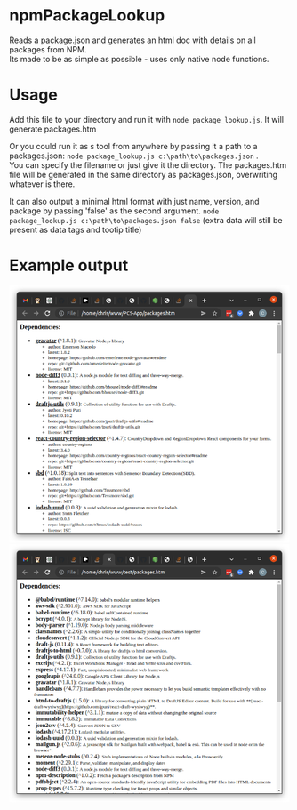 # npmPackageLookup
Reads a package.json and generates an html doc with details on all packages from NPM.  
Its made to be as simple as possible - uses only native node functions.

# Usage 
Add this file to your directory and run it with `node package_lookup.js`.  It will generate packages.htm  
  
Or you could run it as s tool from anywhere by passing it a path to a packages.json:
`node package_lookup.js c:\path\to\packages.json` .  
You can specify the filename or just give it the directory.
The packages.htm file will be generated in the same directory as packages.json, overwriting whatever is there.

It can also output a minimal html format with just name, version, and package by passing 'false' as the second argument.
`node package_lookup.js c:\path\to\packages.json false` 
(extra data will still be present as data tags and tootip title)

# Example output
![example1.png](example1.png)
![example2.png](example2.png)
